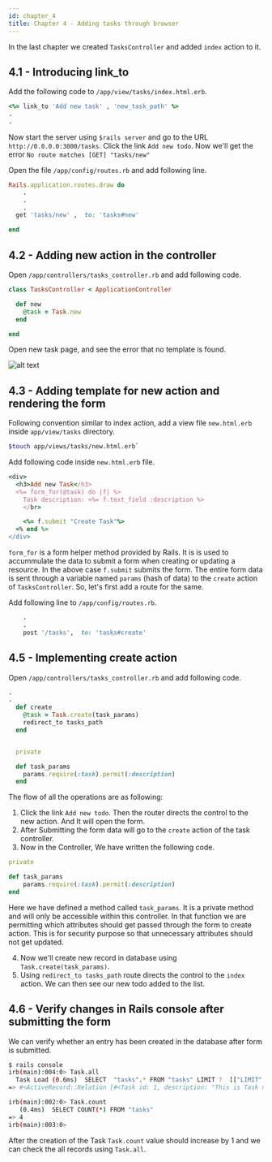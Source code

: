 ```yaml
---
id: chapter_4
title: Chapter 4 - Adding tasks through browser
---
```


In the last chapter we created `TasksController` and added `index` action to it.

## 4.1 - Introducing link_to

Add the following code to `/app/view/tasks/index.html.erb`.

```ruby
<%= link_to 'Add new task' , 'new_task_path' %>
.
.
```

Now start the server using `$rails server` and go to the URL `http://0.0.0.0:3000/tasks`.
Click the link `Add new todo`.
Now we'll get the error `No route matches [GET] "tasks/new"`

Open the file `/app/config/routes.rb` and add following line.

```ruby
Rails.application.routes.draw do
    .
    .
    .
  get 'tasks/new' ,  to: 'tasks#new'

end

```

## 4.2 - Adding new action in the controller

Open `/app/controllers/tasks_controller.rb`
and add following code.

```ruby
class TasksController < ApplicationController

  def new
    @task = Task.new
  end

end
```

Open new task page, and see the error that no template is found.

![alt text](./../img/templateNewMissingError.png)


## 4.3 - Adding template for new action and rendering the form

Following convention similar to index action,
add a view file `new.html.erb` inside `app/view/tasks` directory.

```bash
$touch app/views/tasks/new.html.erb`
```

Add following code inside `new.html.erb` file.

```ruby
<div>
  <h3>Add new Task</h3>
  <%= form_for(@task) do |f| %>
    Task description: <%= f.text_field :description %>
    </br>

    <%= f.submit "Create Task"%>
  <% end %>
</div>
```

`form_for` is a form helper method provided by Rails.
It is is used to accummulate the data to submit a form
when creating or updating a resource.
In the above case `f.submit` submits the form.
The entire form data is sent through
a variable named `params` (hash of data) to the `create` action of `TasksController`.
So, let's first add a route for the same.

Add following line to `/app/config/routes.rb`.

```ruby
    .
    .
    post '/tasks',  to: 'tasks#create'

```


## 4.5 - Implementing create action

Open `/app/controllers/tasks_controller.rb` and
add following code.

```ruby
.
.
  def create
    @task = Task.create(task_params)
    redirect_to tasks_path
  end


  private

  def task_params
    params.require(:task).permit(:description)
  end

```
The flow of all the operations are as following:

1) Click the link `Add new todo`. Then the router directs the control to the new action. And It will open the form.
2) After Submitting the form data will go to the `create` action of the task controller.
3) Now in the Controller, We have written the following code.

```ruby
private

def task_params
    params.require(:task).permit(:description)
end
```

Here we have defined a method called `task_params`.
It is a private method and will only be accessible within this controller.
In that function we are permitting which attributes should get passed through the form to create action.
This is for security purpose so that unnecessary attributes should not get updated.

4) Now we'll create new record in database using `Task.create(task_params)`.
5) Using `redirect_to tasks_path` route directs the control to the `index` action.
We can then see our new todo added to the list.

## 4.6 - Verify changes in Rails console after submitting the form

We can verify whether an entry has been created in the database after form is submitted.

```bash
$ rails console
irb(main):004:0> Task.all
  Task Load (0.6ms)  SELECT  "tasks".* FROM "tasks" LIMIT ?  [["LIMIT", 11]]
=> #<ActiveRecord::Relation [#<Task id: 1, description: "This is Task no. 1", created_at: "2019-02-05 10:10:08", updated_at: "2019-02-05 10:10:08">, #<Task id: 2, description: "This is Task no. 2", created_at: "2019-02-05 10:10:16", updated_at: "2019-02-05 10:10:16">, #<Task id: 3, description: "This is Task no. 3", created_at: "2019-02-05 10:10:19", updated_at: "2019-02-05 10:10:19">, #<Task id: 4, description: "This is task no. 4", created_at: "2019-02-05 11:36:57", updated_at: "2019-02-05 11:36:57">]>

irb(main):002:0> Task.count
   (0.4ms)  SELECT COUNT(*) FROM "tasks"
=> 4
irb(main):003:0>

```

After the creation of the Task `Task.count` value should increase by 1 and we can check the all records using `Task.all`.
